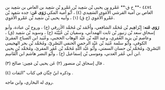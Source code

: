٤٤٧٤ -** خ ق:** عَمْرو بن يحيى بْن سَعِيد بْن عَمْرو بْن سَعِيد بن العاص بن سَعِيد بن العاص بن أمية القرشي الأُمَوِي السَعِيدي (٤) ، أَبُو أمية المكي.**رَوَى عَن:** جده سَعِيد بْن عَمْرو الأُمَوِي (خ ق) (١) ، وأبيه يحيى بْن سَعِيد بْن عَمْرو الأُمَوِي.

**رَوَى عَنه:** إِبْرَاهِيم بْن مُحَمَّد الشافعي، وأَحْمَد بْن مُحَمَّد الأزرقي (خ) ، وروح بْن عبادة، وأبو إسحاق سعد بْن زنبور بْن ثابت الهمداني، وسفيان بْن عُيَيْنَة (خ) ، وسويد بْن سَعِيد (ق) ، وعاصم بْن يزيد العُمَري، وعبد الله بْن عَبْد الوهاب الحجبي، وعُبَيد ابن الصباح المقرئ الكوفي، وأَبُو سلمة عُبَيد بْن عَبْد الرحمن الحنفي البَصْرِيّ، ومُحَمَّد بْن بحر الهجيمي البَصْرِيّ، ومُحَمَّد بْن حسان السمتي، وأَبُو عَبْد اللَّهِ مُحَمَّد بْن عُمَر المقرئ، ومُحَمَّد بْن يحيى ابن أَبي عُمَر العدني، وموسى بْن إسماعيل (خ) ، وأَبُو النضر هاشم ابن الْقَاسِم.

قال إسحاق بْن منصور (٢) عَن يحيى بْن مَعِين: صالح (٣) .

وذكره ابنُ حِبَّان في كتاب "الثقات (٤) .

روى له البخاري، وابن ماجه.